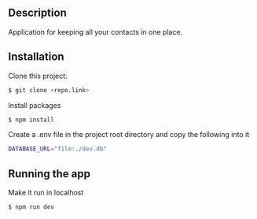 ## Description

Application for keeping all your contacts in one place.

## Installation

Clone this project:
```bash
$ git clone <repo.link>
```

Install packages
```bash
$ npm install
```

Create a .env file in the project root directory and copy the following into it
```bash
DATABASE_URL="file:./dev.db"
```

## Running the app
Make it run in localhost
```bash
$ npm run dev
```

